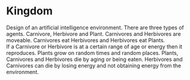 # Kingdom
Design of an artificial intelligence environment.  There are three types of agents.  Carnivore, Herbivore and Plant.
Carnivores and Herbivores are moveable.  Carnivores eat Herbivores and Herbivores eat Plants.  
If a Carnivore or Herbivore is at a certain range of age or energy then it reproduces.
Plants grow on random times and random places.  Plants, Carnivores and Herbivores die by aging or being eaten.
Herbivores and Carnivores can die by losing energy and not obtaining energy from the environment.
